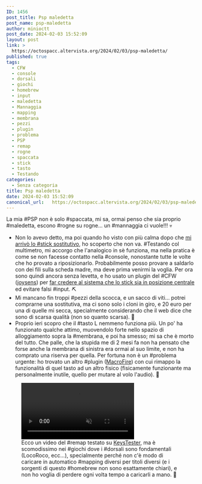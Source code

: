 ```yaml
---
ID: 1456
post_title: Psp maledetta
post_name: psp-maledetta
author: minioctt
post_date: 2024-02-03 15:52:09
layout: post
link: >
  https://octospacc.altervista.org/2024/02/03/psp-maledetta/
published: true
tags:
  - CFW
  - console
  - dorsali
  - giochi
  - homebrew
  - input
  - maledetta
  - Mannaggia
  - mapping
  - membrana
  - pezzi
  - plugin
  - problema
  - PSP
  - remap
  - rogne
  - spaccata
  - stick
  - tasto
  - Testando
categories:
  - Senza categoria
title: Psp maledetta
date: 2024-02-03 15:52:09
canonical_url:   https://octospacc.altervista.org/2024/02/03/psp-maledetta/
---
```

<!-- wp:paragraph -->
<p>La mia #PSP non è solo #spaccata, mi sa, ormai penso che sia proprio #maledetta, escono #rogne su rogne... un #mannaggia ci vuole!!! 💀️</p>
<!-- /wp:paragraph -->

<!-- wp:list -->
<ul><!-- wp:list-item -->
<li>Non lo avevo detto, ma poi quando ho visto con più calma dopo che <a href="https://octospacc.altervista.org/2023/12/13/516">mi arrivò lo #stick sostitutivo</a>, ho scoperto che non va. #Testando col multimetro, mi accorgo che l'analogico in sè funziona, ma nella pratica è come se non facesse contatto nella #console, nonostante tutte le volte che ho provato a riposizionarlo. Probabilmente posso provare a saldarlo con dei fili sulla scheda madre, ma deve prima venirmi la voglia. Per ora sono quindi ancora senza levetta, e ho usato un plugin del #CFW (<a href="https://github.com/albe/joysens">joysens</a>) per <a href="https://old.reddit.com/r/PSP/comments/gtid7b/how_do_you_disable_the_analog_stick_entirely">far credere al sistema che lo stick sia in posizione centrale</a> ed evitare falsi #input. ⛏️</li>
<!-- /wp:list-item -->

<!-- wp:list-item -->
<li>Mi mancano fin troppi #pezzi della scocca, e un sacco di viti... potrei comprarne una sostitutiva, ma ci sono solo i cloni in giro, e 20 euro per una di quelle mi secca, specialmente considerando che il web dice che sono di scarsa qualità (non so quanto scarsa). 🧱️</li>
<!-- /wp:list-item -->

<!-- wp:list-item -->
<li>Proprio ieri scopro che il #tasto L nemmeno funziona più. Un po' ha funzionato qualche attimo, muovendolo forte nello spazio di alloggiamento sopra la #membrana, e poi ha smesso; mi sa che è morto del tutto. Che palle, che la stupida me di 2 mesi fa non ha pensato che forse anche la membrana di sinistra era ormai al suo limite, e non ha comprato una riserva per quella. Per fortuna non è un #problema urgente: ho trovato un altro #plugin (<a href="https://github.com/PSP-Archive/MacroFire">MacroFire</a>) con cui rimappo la funzionalità di quel tasto ad un altro fisico (fisicamente funzionante ma personalmente inutile, quello per mutare al volo l'audio). 🤕️</li>
<!-- /wp:list-item --></ul>
<!-- /wp:list -->

<!-- wp:paragraph -->
<p></p>
<!-- /wp:paragraph -->

<!-- wp:video {"id":1457} -->
<figure class="wp-block-video"><video controls muted src="{{site.cdnurl}}/assets/uploads/2024/02/VID_20240203_152601.mp4"></video><figcaption class="wp-element-caption">Ecco un video del #remap testato su <a href="https://wololo.net/talk/viewtopic.php?t=11333">KeysTester</a>, ma è scomodissimo nei #giochi dove i #dorsali sono fondamentali (LocoRoco, ecc...), specialmente perché non c'è modo di caricare in automatico #mapping diversi per titoli diversi (e i sorgenti di questo #homebrew non sono esattamente chiari), e non ho voglia di perdere ogni volta tempo a caricarli a mano. 🔪️</figcaption></figure>
<!-- /wp:video -->